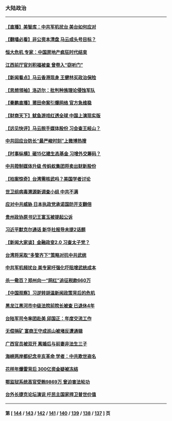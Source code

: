 ### 大陆政治
---
#### [【直播】美智库：中共军机扰台 美台如何应对](../../pages/ncid277/n13283523.md) 
#### [【翻墙必看】非公资本清盘 马云成头号目标？](../../pages/ncid277/n13303089.md) 
#### [恒大危机 专家：中国房地产疯狂时代结束](../../pages/ncid277/n13302921.md) 
#### [江西前厅官刘积福被查 曾卷入“窃听门”](../../pages/ncid277/n13303076.md) 
#### [【新闻看点】马云香港现身 王健林买政治保险](../../pages/ncid277/n13302717.md) 
#### [【思想领袖】洛迈尔：批判种族理论侵蚀军队](../../pages/ncid277/n13272467.md) 
#### [【秦鹏直播】莆田命案引爆网络 官方急维稳](../../pages/ncid277/n13302784.md) 
#### [【财商天下】鱿鱼游戏红透全球 中国上演现实版](../../pages/ncid277/n13302296.md) 
#### [【远见快评】马云脱手媒体股份 习会查王岐山？](../../pages/ncid277/n13302761.md) 
#### [中共回应台防长“最严峻时刻”上微博热搜](../../pages/ncid277/n13291224.md) 
#### [【时事纵横】砸15亿建生态基金 习增外交筹码？](../../pages/ncid277/n13302741.md) 
#### [中共箝制媒体升级 传蚂蚁集团将卖出财新股份](../../pages/ncid277/n13302549.md) 
#### [【拍案惊奇】台湾需核武吗？美国学者讨论](../../pages/ncid277/n13302126.md) 
#### [世卫组病毒溯源新调查小组 中共不满](../../pages/ncid277/n13302420.md) 
#### [应对中共威胁 日本执政党承诺国防开支翻倍](../../pages/ncid277/n13302227.md) 
#### [贵州政协原书记王富玉被提起公诉](../../pages/ncid277/n13301740.md) 
#### [习近平默克尔通话 新华社报导未提2话题](../../pages/ncid277/n13302150.md) 
#### [【新闻大家谈】金融政变2.0 习查太子党？](../../pages/ncid277/n13301756.md) 
#### [台湾将采取“多管齐下”策略对抗中共武统](../../pages/ncid277/n13301946.md) 
#### [中共军机频扰台 美专家吁强化吓阻增武统成本](../../pages/ncid277/n13301480.md) 
#### [杀一儆百？郑州向一“网红”追征税款660万](../../pages/ncid277/n13301379.md) 
#### [【中国观察】习逆转胡温新闻政策背后的危机](../../pages/ncid277/n13301337.md) 
#### [黑龙江黑河市中级法院前院长被查 已退休4年](../../pages/ncid277/n13301374.md) 
#### [台陆军司令率团赴美 邱国正：年度交流工作](../../pages/ncid277/n13300903.md) 
#### [无偿捐矿 富商王守成巡山被堵反遭通辑](../../pages/ncid277/n13300051.md) 
#### [广西官员被双开 离婚后与前妻非法生三子](../../pages/ncid277/n13301048.md) 
#### [海峡两岸都纪念辛亥革命 学者：中共欺世盗名](../../pages/ncid277/n13300455.md) 
#### [花样年爆雷背后 300亿资金疑被冻结](../../pages/ncid277/n13301055.md) 
#### [鄂监狱系统高官受贿9869万 曾迫害法轮功](../../pages/ncid277/n13300719.md) 
#### [台外长捷克论坛演说 吁民主国家捍卫普世价值](../../pages/ncid277/n13300775.md) 

---
#### 第 [ [144](./144.md) / [143](./143.md) / [142](./142.md) / [141](./141.md) / [140](./140.md) / [139](./139.md) / [138](./138.md) / [137](./137.md) ] 页
